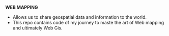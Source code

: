 **WEB MAPPING** 
- Allows us to share geospatial data and information to the world. 
- This repo contains code of my journey to maste the art of Web mapping and ultimately Web Gis.